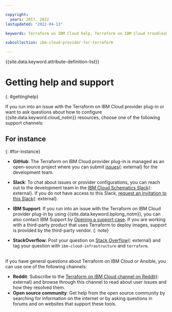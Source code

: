 ```yaml
---

copyright:
  years: 2017, 2022
lastupdated: "2022-04-13"

keywords: Terraform on IBM Cloud help, Terraform on IBM Cloud troubleshooting, ansible help, ansible troubleshooting

subcollection: ibm-cloud-provider-for-terraform

---
```


{{site.data.keyword.attribute-definition-list}}


# Getting help and support 
{: #gettinghelp}

If you run into an issue with the Terraform on IBM Cloud provider plug-in or want to ask questions about how to configure {{site.data.keyword.cloud_notm}} resources, choose one of the following support channels:  

## For instance
{: #for-instance}

- **GitHub**: The Terraform on IBM Cloud provider plug-in is managed as an open-source project where you can submit [issues](https://github.com/IBM-Cloud/terraform-provider-ibm/issues){: external} for the development team. 
- **Slack**: To chat about issues or provider configurations, you can reach out to the development team in the [IBM Cloud Schematics Slack](https://ibm-cloud-schematics.slack.com/){: external}. If you do not have access to this Slack, [request an invitation to this Slack](https://cloud.ibm.com/schematics/slack){: external}.     
- **IBM Support**: If you run into an issue with the Terraform on IBM Cloud provider plug-in by using {{site.data.keyword.bplong_notm}}, you can also contact IBM Support by [Opening a support case](/docs/get-support?topic=get-support-using-avatar).
    If you are working with a third-party product that uses Terraform to deploy images, support is provided by the third-party vendor.
     {: note}
     
- **StackOverflow**: Post your question on [Stack Overflow](http://stackoverflow.com/search?q=ibm-cloud-infrastructure+terraform){: external} and tag your question with `ibm-cloud-infrastructure` and `terraform`.

</br>
If you have general questions about Terraform on IBM Cloud or Ansible, you can use one of the following channels: 

- **Reddit**:  Subscribe to the [Terraform on IBM Cloud channel on Reddit](https://www.reddit.com/r/Terraform/){: external} and browse through this channel to read about user issues and how they resolved them. 
- **Open source community**: Get help from the open source community by searching for information on the internet or by asking questions in forums and on websites that support these tools.



